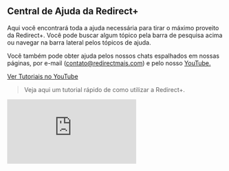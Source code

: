 ## Central de Ajuda da Redirect+

Aqui você encontrará toda a ajuda necessária para tirar o máximo proveito da Redirect+. Você pode buscar algum tópico pela barra de pesquisa acima ou navegar na barra lateral pelos tópicos de ajuda.

Você também pode obter ajuda pelos nossos chats espalhados em nossas páginas, por e-mail (contato@redirectmais.com) e pelo nosso <a href="https://www.youtube.com/channel/UCeKCqmc7R83EGcq64FV6-og">YouTube.</a>

<a class="text-white btn btn-success" href="https://www.youtube.com/watch?v=9qrptfGTScE&list=PLIhqx0fnH9XXI2X_DkHP2HZuJEGkzfS6O&index=1"><i class="mdi mdi-youtube"></i> Ver Tutoriais no YouTube</a>

> Veja aqui um tutorial rápido de como utilizar a Redirect+.

<div class="embed-responsive embed-responsive-16by9 col-12 col-md-8">
  <iframe class="embed-responsive-item" src="https://www.youtube.com/embed/9qrptfGTScE" title="YouTube video player" frameborder="0" allow="accelerometer; autoplay; clipboard-write; encrypted-media; gyroscope; picture-in-picture" allowfullscreen></iframe>
</div>
